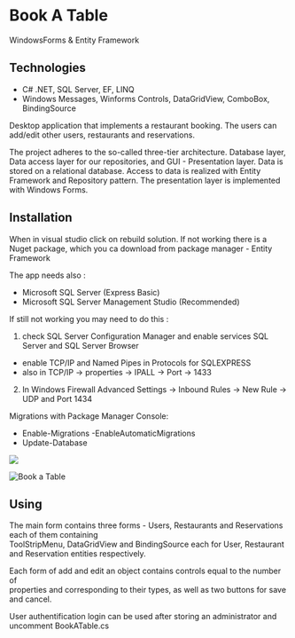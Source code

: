 # Book A Table
WindowsForms & Entity Framework

 ## Technologies
 * C# .NET, SQL Server, EF, LINQ
 * Windows Messages, Winforms Controls, DataGridView, ComboBox, BindingSource 

Desktop application that implements a restaurant booking. The users can add/edit other users, restaurants and reservations.

The project adheres to the so-called three-tier architecture. Database layer, Data access layer for our repositories, and GUI - Presentation layer.
Data is stored on a relational database. Access to data is realized with Entity
Framework and Repository pattern. The presentation layer is implemented with Windows
Forms.

## Installation
When in visual studio click on rebuild solution. 
If not working there is a Nuget package, which you ca download from package manager - Entity Framework

The app needs also :
 - Microsoft SQL Server (Express Basic)
 - Microsoft SQL Server Management Studio (Recommended)
 
 
 If still not working you may need to do this : 
 
1. check SQL Server Configuration Manager and enable services SQL Server and SQL Server Browser
 - enable TCP/IP and Named Pipes in Protocols for SQLEXPRESS
 - also in TCP/IP -> properties -> IPALL -> Port -> 1433
2. In Windows Firewall Advanced Settings -> Inbound Rules -> New Rule -> UDP and Port 1434


 Migrations with Package Manager Console: 
 
 - Enable-Migrations -EnableAutomaticMigrations
 - Update-Database
 
<img src="https://image.ibb.co/mOVASp/bookatable.png">

![Book a Table](https://image.ibb.co/mOVASp/bookatable.png)


## Using

The main form contains three forms - Users, Restaurants and Reservations each of them containing   
ToolStripMenu, DataGridView and BindingSource each for User, Restaurant and Reservation entities respectively.  

Each form of add and edit an object contains controls equal to the number of  
properties and corresponding to their types, as well as two buttons for save and cancel.

User authentification login can be used after storing an administrator and uncomment BookATable.cs
